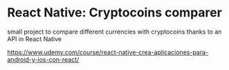 # React Native: Cryptocoins comparer

small project to compare different currencies with cryptocoins thanks to an API in React Native

https://www.udemy.com/course/react-native-crea-aplicaciones-para-android-y-ios-con-react/
